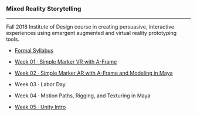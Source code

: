 ### Mixed Reality Storytelling 

-----

Fall 2018 Institute of Design course in creating persuasive, interactive experiences using emergent augmented and virtual reality prototyping tools.

- [Formal Syllabus](mixed-reality-storytelling-f18.pdf)

- [Week 01 · Simple Marker VR with A-Frame](week01/README.md)
- [Week 02 · Simple Marker AR with A-Frame and Modeling in Maya](week02/README.md)
- Week 03 · Labor Day
- Week 04 · Motion Paths, Rigging, and Texturing in Maya
- [Week 05 · Unity Intro](week05/README.md)

